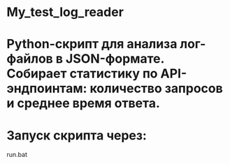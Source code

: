 # My_test_log_reader
# Python-скрипт для анализа лог-файлов в JSON-формате. Собирает статистику по API-эндпоинтам: количество запросов и среднее время ответа.

# Запуск скрипта через:
run.bat
